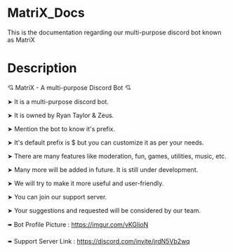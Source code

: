 # MatriX_Docs
This is the documentation regarding our multi-purpose discord bot known as MatriX

# Description
💘 MatriX - A multi-purpose Discord Bot 💘

➤ It is a multi-purpose discord bot.

➤ It is owned by Ryan Taylor & Zeus.

➤ Mention the bot to know it's prefix.

➤ It's default prefix is $ but you can customize it as per your needs. 

➤ There are many features like moderation, fun, games, utilities, music, etc. 

➤ Many more will be added in future. It is still under development. 

➤ We will try to make it more useful and user-friendly. 

➤ You can join our support server.

➤ Your suggestions and requested will be considered by our team.

🢚 Bot Profile Picture : https://imgur.com/yKGlioN

🢚 Support Server Link : https://discord.com/invite/jrdN5Vb2wq
